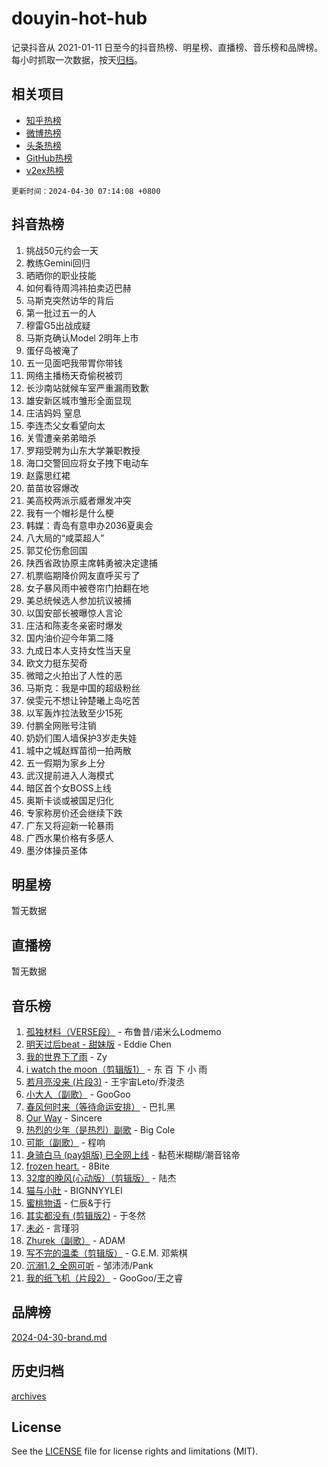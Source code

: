 # douyin-hot-hub

记录抖音从 2021-01-11 日至今的抖音热榜、明星榜、直播榜、音乐榜和品牌榜。每小时抓取一次数据，按天[归档](archives)。

## 相关项目

- [知乎热榜](https://github.com/lonnyzhang423/zhihu-hot-hub)
- [微博热榜](https://github.com/lonnyzhang423/weibo-hot-hub)
- [头条热榜](https://github.com/lonnyzhang423/toutiao-hot-hub)
- [GitHub热榜](https://github.com/lonnyzhang423/github-hot-hub)
- [v2ex热榜](https://github.com/lonnyzhang423/v2ex-hot-hub)


`更新时间：2024-04-30 07:14:08 +0800`

## 抖音热榜

1. 挑战50元约会一天
1. 教练Gemini回归
1. 晒晒你的职业技能
1. 如何看待周鸿祎拍卖迈巴赫
1. 马斯克突然访华的背后
1. 第一批过五一的人
1. 穆雷G5出战成疑
1. 马斯克确认Model 2明年上市
1. 蛋仔岛被淹了
1. 五一见面吧我带胃你带钱
1. 网络主播杨天奇偷税被罚
1. 长沙南站就候车室严重漏雨致歉
1. 雄安新区城市雏形全面显现
1. 庄洁妈妈 窒息
1. 李连杰父女看望向太
1. 关雪遭亲弟弟暗杀
1. 罗翔受聘为山东大学兼职教授
1. 海口交警回应将女子拽下电动车
1. 赵露思红裙
1. 苗苗妆容爆改
1. 美高校两派示威者爆发冲突
1. 我有一个帽衫是什么梗
1. 韩媒：青岛有意申办2036夏奥会
1. 八大局的“咸菜超人”
1. 郭艾伦伤愈回国
1. 陕西省政协原主席韩勇被决定逮捕
1. 机票临期降价网友直呼买亏了
1. 女子暴风雨中被卷帘门拍翻在地
1. 美总统候选人参加抗议被捕
1. 以国安部长被曝惊人言论
1. 庄洁和陈麦冬亲密时爆发
1. 国内油价迎今年第二降
1. 九成日本人支持女性当天皇
1. 欧文力挺东契奇
1. 微暗之火拍出了人性的恶
1. 马斯克：我是中国的超级粉丝
1. 侯雯元不想让钟楚曦上岛吃苦
1. 以军轰炸拉法致至少15死
1. 付鹏全网账号注销
1. 奶奶们围人墙保护3岁走失娃
1. 城中之城赵辉苗彻一拍两散
1. 五一假期为家乡上分
1. 武汉提前进入人海模式
1. 暗区首个女BOSS上线
1. 奥斯卡谈或被国足归化
1. 专家称房价还会继续下跌
1. 广东又将迎新一轮暴雨
1. 广西水果价格有多感人
1. 墨汐体操员圣体

## 明星榜

暂无数据

## 直播榜

暂无数据

## 音乐榜

1. [孤独材料（VERSE段）](https://sf6-cdn-tos.douyinstatic.com/obj/tos-cn-ve-2774/ocX7glDNHYlwFeYrGQfBZoThtvPWy8tCCEBGKQ) - 布鲁昔/诺米么Lodmemo
1. [明天过后beat - 甜妹版](https://sf3-cdn-tos.douyinstatic.com/obj/tos-cn-ve-2774/osMLYeeoMm04CZyaI91XUDF8OzLRLgePKALGHI) - Eddie Chen
1. [我的世界下了雨](https://sf3-cdn-tos.douyinstatic.com/obj/tos-cn-ve-2774/o85sBiwXIByH9bWIMAEEOoiQ1o1m9Afn15BspE) - Zy
1. [i watch the moon（剪辑版1）](https://sf3-cdn-tos.douyinstatic.com/obj/tos-cn-ve-2774/o0I9mSChzHZANMJIEBfkCQzzg6N5WAcVtqft9P) - 东 百 下 小 雨
1. [若月亮没来 (片段3)](https://sf5-hl-cdn-tos.douyinstatic.com/obj/tos-cn-ve-2774/okfyEUsGW1B1ovJi5JiN9IjvAT2lMwA054GoEB) - 王宇宙Leto/乔浚丞
1. [小大人（副歌）](https://sf5-hl-cdn-tos.douyinstatic.com/obj/tos-cn-ve-2774/oIhaDwehWhLFsVIG7QIICLLazDNGJAGg5geeb4) - GooGoo
1. [春风何时来（等待命运安排）](https://sf5-hl-cdn-tos.douyinstatic.com/obj/tos-cn-ve-2774/oICBNbD3gelMfB4WgiD1KI2jQtXZE2FgHLwtsl) - 巴扎黑
1. [Our Way](https://sf5-hl-cdn-tos.douyinstatic.com/obj/tos-cn-ve-2774/o8tPEkQgQNCe0DPeFwZzYrbqLlnzBBrYidWkEZ) - Sincere
1. [热烈的少年（是热烈）副歌](https://sf27-cdn-tos.douyinstatic.com/obj/tos-cn-ve-2774/owVNI0CLDAUMtSz6TEYvfFBFL4UDFFhLfgK8fa) - Big Cole
1. [可能（副歌）](https://sf5-hl-cdn-tos.douyinstatic.com/obj/tos-cn-ve-2774/cde1731888894259b333569393c2fb51) - 程响
1. [身骑白马 (pay姐版) 已全网上线](https://sf5-hl-cdn-tos.douyinstatic.com/obj/tos-cn-ve-2774/oQLO5ZgLsFkaDhdIIveF2zUCgfweY0gWaH4AQG) - 黏苞米糊糊/潮音铭帝
1. [frozen heart.](https://sf3-cdn-tos.douyinstatic.com/obj/tos-cn-ve-2774/oIIWJfyjIACZA9zQMtnJ6hQQhFC4vhCupoRBsO) - 8Bite
1. [32度的晚风(心动版）（剪辑版）](https://sf3-cdn-tos.douyinstatic.com/obj/tos-cn-ve-2774/owNyabsyWdzUulxhoJfK8IBXgp0UMQAHpvGh2B) - 陆杰
1. [猫与小肚](https://sf5-hl-cdn-tos.douyinstatic.com/obj/tos-cn-ve-2774/osZeoClMECgK8DYl6VebABgbchEtPYQjZEnRtd) - BIGNNYYLEI
1. [蜜桃物语](https://sf5-hl-cdn-tos.douyinstatic.com/obj/tos-cn-ve-2774/oIhOSCZtIACtYU4XQkngiW9kCBfVD1Fz9IYeqL) - 仁辰&于行
1. [其实都没有 (剪辑版2)](https://sf5-hl-cdn-tos.douyinstatic.com/obj/tos-cn-ve-2774/oEBNQenHZtBhxYjGgUDQk0BCHTigQafgFlbQ7k) - 于冬然
1. [未必](https://sf3-cdn-tos.douyinstatic.com/obj/tos-cn-ve-2774/ogntQMFnKQDZUgTCYuJgfLEtleYZZFxBQqhhFB) - 言瑾羽
1. [Zhurek（副歌）](https://sf5-hl-cdn-tos.douyinstatic.com/obj/tos-cn-ve-2774/ooQm8FBZQDlf0btEYgVpCcSCQfrdJGBEKZYBGS) - ADAM
1. [写不完的温柔（剪辑版）](https://sf5-hl-cdn-tos.douyinstatic.com/obj/tos-cn-ve-2774/oYBzzZQJ233GfwkemJJffAIWgeIYrjZfWhHTcG) - G.E.M. 邓紫棋
1. [沉溺1.2_全网可听](https://sf3-cdn-tos.douyinstatic.com/obj/tos-cn-ve-2774/ok2QoiBqsWAX9McZmWiI9gAB0EzwD4Xj6yfmtH) - 邹沛沛/Pank
1. [我的纸飞机（片段2）](https://sf5-hl-cdn-tos.douyinstatic.com/obj/tos-cn-ve-2774/oM2ZrKcg2CD5AeRB2gkeXOFB1IxAGJdZPazYHf) - GooGoo/王之睿

## 品牌榜

[2024-04-30-brand.md](archives/2024-04-30-brand.md)

## 历史归档

[archives](archives)

## License

See the [LICENSE](LICENSE) file for license rights and limitations (MIT).
